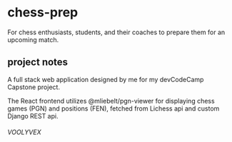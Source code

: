 # chess-prep
For chess enthusiasts, students, and their coaches to prepare them for an upcoming match.

## project notes
A full stack web application designed by me for my devCodeCamp Capstone project.

The React frontend utilizes @mliebelt/pgn-viewer for displaying chess games (PGN) and positions (FEN), fetched from Lichess api and custom Django REST api.

###### VOOLYVEX
